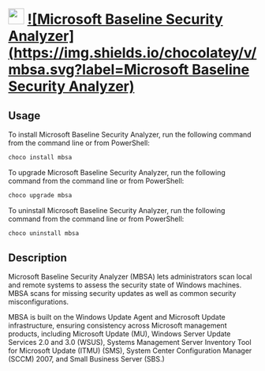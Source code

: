 ﻿# <img src="https://cdn.rawgit.com/dtgm/chocolatey-packages/8c6789d80411f69d6d706e202aebf1207805ec38/icons/mbsa.png" width="32" height="32"/> [![Microsoft Baseline Security Analyzer](https://img.shields.io/chocolatey/v/mbsa.svg?label=Microsoft Baseline Security Analyzer)](https://chocolatey.org/packages/mbsa)

## Usage
To install Microsoft Baseline Security Analyzer, run the following command from the command line or from PowerShell:
```powershell
choco install mbsa
```

To upgrade Microsoft Baseline Security Analyzer, run the following command from the command line or from PowerShell:
```powershell
choco upgrade mbsa
```

To uninstall Microsoft Baseline Security Analyzer, run the following command from the command line or from PowerShell:
```powershell
choco uninstall mbsa
```

## Description

Microsoft Baseline Security Analyzer (MBSA) lets administrators scan local and remote systems to assess the security state of Windows machines. MBSA scans for missing security updates as well as common security misconfigurations.

MBSA is built on the Windows Update Agent and Microsoft Update infrastructure, ensuring consistency across Microsoft management products, including Microsoft Update (MU), Windows Server Update Services 2.0 and 3.0 (WSUS), Systems Management Server Inventory Tool for Microsoft Update (ITMU) (SMS), System Center Configuration Manager (SCCM) 2007, and Small Business Server (SBS.)
    
